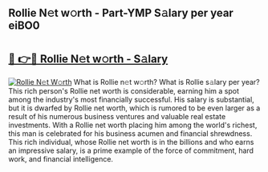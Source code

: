 ## Rollie N𝚎t w𝚘rth - Part-YMP S𝚊lary per year eiBO0

# <h2><a href="http://gc0q4k.nevu.top/?p=Rollie">🔗 👉🔴 Rollie N𝚎t w𝚘rth - S𝚊lary</a></h2>

[![Rollie N𝚎t W𝚘rth](https://i.imgur.com/Oavwk0R.jpeg)](http://gc0q4k.nevu.top/?p=Rollie)
What is Rollie n𝚎t w𝚘rth? What is Rollie s𝚊lary per year?
This rich person's Rollie net worth is considerable, earning him a spot among the industry's most financially successful. His salary is substantial, but it is dwarfed by Rollie net worth, which is rumored to be even larger as a result of his numerous business ventures and valuable real estate investments. With a Rollie net worth placing him among the world's richest, this man is celebrated for his business acumen and financial shrewdness. This rich individual, whose Rollie net worth is in the billions and who earns an impressive salary, is a prime example of the force of commitment, hard work, and financial intelligence.
